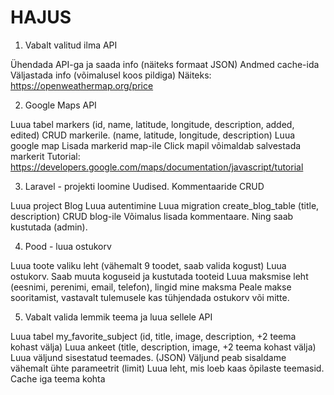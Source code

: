# HAJUS
1. Vabalt valitud ilma API

Ühendada API-ga ja saada info (näiteks formaat JSON)
Andmed cache-ida
Väljastada info (võimalusel koos pildiga)
Näiteks: https://openweathermap.org/price



2. Google Maps API

Luua tabel markers (id, name, latitude, longitude, description, added, edited)
CRUD markerile. (name, latitude, longitude, description)
Luua google map
Lisada markerid map-ile
Click mapil võimaldab salvestada markerit
Tutorial: https://developers.google.com/maps/documentation/javascript/tutorial



3. Laravel - projekti loomine Uudised. Kommentaaride CRUD

Luua project Blog
Luua autentimine
Luua migration create_blog_table (title, description)
CRUD blog-ile
Võimalus lisada kommentaare. Ning saab kustutada (admin).


4. Pood - luua ostukorv

Luua toote valiku leht (vähemalt 9 toodet, saab valida kogust)
Luua ostukorv. Saab muuta koguseid ja kustutada tooteid
Luua maksmise leht (eesnimi, perenimi, email, telefon), lingid mine maksma
Peale makse sooritamist, vastavalt  tulemusele kas tühjendada ostukorv või mitte.


5. Vabalt valida lemmik teema ja luua sellele API

Luua tabel my_favorite_subject (id, title, image, description, +2 teema kohast välja)
Luua ankeet (title, description, image, +2 teema kohast välja)
Luua väljund sisestatud teemades. (JSON) Väljund peab sisaldame vähemalt ühte parameetrit (limit)
Luua leht, mis loeb kaas õpilaste teemasid.
Cache iga teema kohta
